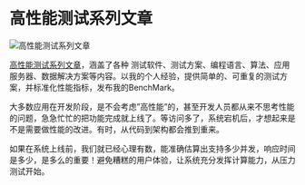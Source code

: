 高性能测试系列文章
=========

![高性能测试系列文章](http://blog.fens.me/wp-content/uploads/2013/11/testing-title.png)

[高性能测试系列文章](http://blog.fens.me/series-testing)，涵盖了各种 测试软件、测试方案、编程语言、算法、应用服务器、数据解决方案等内容。以我的个人经验，提供简单的、可重复的测试方案，并标准化性能指标，发布我的BenchMark。

大多数应用在开发阶段，是不会考虑”高性能”的，甚至开发人员都从来不思考性能的问题，急急忙忙的把功能完成就上线了。等访问多了，系统宕机后，才想起来是不是需要做性能的改进。有时，从代码到架构都会推到重来。

如果在系统上线前，我们就已经心理有数，能准确估算出支持多少并发，响应时间是多少，是多么的重要！避免糟糕的用户体验，让系统充分发挥计算能力，从压力测试开始。


